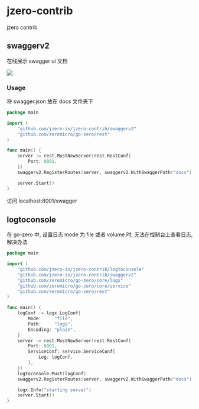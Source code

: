 # jzero-contrib

jzero contrib

## swaggerv2

在线展示 swagger ui 文档

![](https://oss.jaronnie.com/image-20240627175804999.png)

### Usage

将 swagger.json 放在 docs 文件夹下

```go
package main

import (
	"github.com/jzero-io/jzero-contrib/swaggerv2"
	"github.com/zeromicro/go-zero/rest"
)

func main() {
	server := rest.MustNewServer(rest.RestConf{
		Port: 8001,
	})
	swaggerv2.RegisterRoutes(server, swaggerv2.WithSwaggerPath("docs"))

	server.Start()
}
```

访问 localhost:8001/swagger

## logtoconsole

在 go-zero 中, 设置日志 mode 为 file 或者 volume 时, 无法在控制台上查看日志, 解决办法

```go
package main

import (
	"github.com/jzero-io/jzero-contrib/logtoconsole"
	"github.com/jzero-io/jzero-contrib/swaggerv2"
	"github.com/zeromicro/go-zero/core/logx"
	"github.com/zeromicro/go-zero/core/service"
	"github.com/zeromicro/go-zero/rest"
)

func main() {
	logConf := logx.LogConf{
		Mode:     "file",
		Path:     "logs",
		Encoding: "plain",
	}
	server := rest.MustNewServer(rest.RestConf{
		Port: 8001,
		ServiceConf: service.ServiceConf{
			Log: logConf,
		},
	})
	logtoconsole.Must(logConf)
	swaggerv2.RegisterRoutes(server, swaggerv2.WithSwaggerPath("docs"))

	logx.Info("starting server")
	server.Start()
}
```